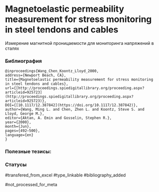# Magnetoelastic permeability measurement for stress monitoring in steel tendons and cables

Измерение магнитной проницаемости для мониторинга напряжений в сталях

### Библиография
```
@inproceedings{Wang_Chen_Koontz_Lloyd_2000,
address={Newport Beach, CA},
title={Magnetoelastic permeability measurement for stress monitoring in steel tendons and cables},
url={[http://proceedings.spiedigitallibrary.org/proceeding.aspx?articleid=925723](http://proceedings.spiedigitallibrary.org/proceeding.aspx?articleid=925723)},
DOI={[10.1117/12.387842](https://doi.org/10.1117/12.387842)},
author={Wang, Ming L. and Chen, Zhen L. and Koontz, Steve S. and Lloyd, George M.},
editor={Aktan, A. Emin and Gosselin, Stephen R.},
year={2000},
month={Jun},
pages={492–500},
language={en}
}
```

### Полезные тезисы:

### Статусы
#transfered_from_excel 
#type_linkable 
#bibliography_added

#not_processed_for_meta
